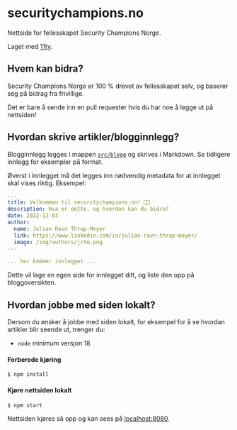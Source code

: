 # securitychampions.no

Nettside for fellesskapet Security Champions Norge.

Laget med [11ty](https://www.11ty.dev).

## Hvem kan bidra?

Security Champions Norge er 100 % drevet av fellesskapet selv, og baserer seg på bidrag fra frivillige.

Det er bare å sende inn en pull requester hvis du har noe å legge ut på nettsiden!

## Hvordan skrive artikler/blogginnlegg?

Blogginnlegg legges i mappen [`src/blogg`](https://github.com/Security-Champions-Norway/securitychampions.no/tree/main/src/blogg) og skrives i Markdown. Se tidligere innlegg for eksempler på format.

Øverst i innlegget må det legges inn nødvendig metadata for at innlegget skal vises riktig. Eksempel:

```yaml
---
title: Velkommen til securitychampions.no! 👋🏻
description: Hva er dette, og hvordan kan du bidra?
date: 2022-12-03
author:
  name: Julian Ravn Thrap-Meyer
  link: https://www.linkedin.com/in/julian-ravn-thrap-meyer/
  image: /img/authors/jrtm.png
---

... her kommer innlegget ...
```

Dette vil lage en egen side for innlegget ditt, og liste den opp på bloggoversikten.

## Hvordan jobbe med siden lokalt?

Dersom du ønsker å jobbe med siden lokalt, for eksempel for å se hvordan artikler blir seende ut, trenger du:

- `node` minimum versjon 18

#### Forberede kjøring

```shell
$ npm install
```

#### Kjøre nettsiden lokalt

```shell
$ npm start
```

Nettsiden kjøres så opp og kan sees på [localhost:8080](http://localhost:8080).
